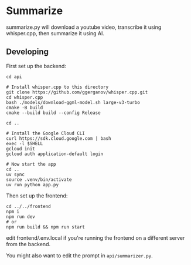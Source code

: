 # Summarize

summarize.py will download a youtube video, transcribe it using whisper.cpp, then summarize it using AI.

## Developing

First set up the backend:

    cd api

    # Install whisper.cpp to this directory
    git clone https://github.com/ggerganov/whisper.cpp.git
    cd whisper.cpp
    bash ./models/download-ggml-model.sh large-v3-turbo
    cmake -B build
    cmake --build build --config Release

    cd ..

    # Install the Google Cloud CLI
    curl https://sdk.cloud.google.com | bash
    exec -l $SHELL
    gcloud init
    gcloud auth application-default login

    # Now start the app
    cd ..
    uv sync
    source .venv/bin/activate
    uv run python app.py

Then set up the frontend:

    cd ../../frontend
    npm i
    npm run dev
    # or
    npm run build && npm run start

edit frontend/.env.local if you're running the frontend on a different server from the backend.

You might also want to edit the prompt in `api/summarizer.py`.